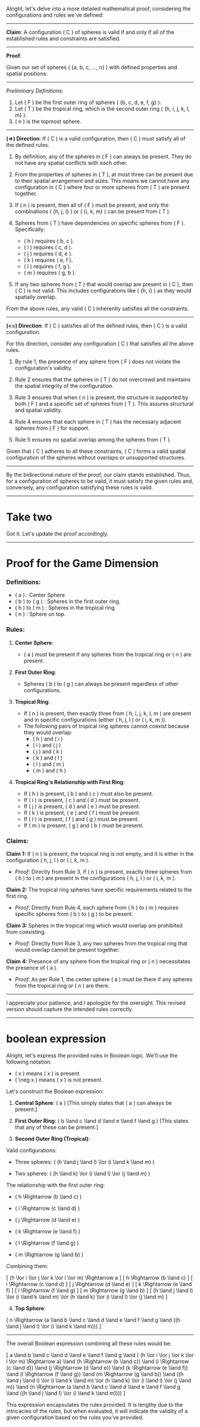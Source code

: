 Alright, let's delve into a more detailed mathematical proof, considering the configurations and rules we've defined:

---

**Claim**: A configuration \( C \) of spheres is valid if and only if all of the established rules and constraints are satisfied.

---

**Proof**:

Given our set of spheres \( \{a, b, c, ..., n\} \) with defined properties and spatial positions:

---

*Preliminary Definitions*:

1. Let \( F \) be the first outer ring of spheres \( \{b, c, d, e, f, g\} \).
2. Let \( T \) be the tropical ring, which is the second outer ring \( \{h, i, j, k, l, m\} \).
3. \( n \) is the topmost sphere.

---

**(=>) Direction**: If \( C \) is a valid configuration, then \( C \) must satisfy all of the defined rules.

1. By definition, any of the spheres in \( F \) can always be present. They do not have any spatial conflicts with each other.

2. From the properties of spheres in \( T \), at most three can be present due to their spatial arrangement and sizes. This means we cannot have any configuration in \( C \) where four or more spheres from \( T \) are present together.

3. If \( n \) is present, then all of \( F \) must be present, and only the combinations \( \{h, j, l\} \) or \( \{i, k, m\} \) can be present from \( T \).

4. Spheres from \( T \) have dependencies on specific spheres from \( F \). Specifically:
    - \( h \) requires \( b, c \).
    - \( i \) requires \( c, d \).
    - \( j \) requires \( d, e \).
    - \( k \) requires \( e, f \).
    - \( l \) requires \( f, g \).
    - \( m \) requires \( g, b \).

5. If any two spheres from \( T \) that would overlap are present in \( C \), then \( C \) is not valid. This includes configurations like \( \{h, i\} \) as they would spatially overlap.

From the above rules, any valid \( C \) inherently satisfies all the constraints.

---

**(<=) Direction**: If \( C \) satisfies all of the defined rules, then \( C \) is a valid configuration.

For this direction, consider any configuration \( C \) that satisfies all the above rules.

1. By rule 1, the presence of any sphere from \( F \) does not violate the configuration's validity.

2. Rule 2 ensures that the spheres in \( T \) do not overcrowd and maintains the spatial integrity of the configuration.

3. Rule 3 ensures that when \( n \) is present, the structure is supported by both \( F \) and a specific set of spheres from \( T \). This assures structural and spatial validity.

4. Rule 4 ensures that each sphere in \( T \) has the necessary adjacent spheres from \( F \) for support.

5. Rule 5 ensures no spatial overlap among the spheres from \( T \).

Given that \( C \) adheres to all these constraints, \( C \) forms a valid spatial configuration of the spheres without overlaps or unsupported structures.

---

By the bidirectional nature of the proof, our claim stands established. Thus, for a configuration of spheres to be valid, it must satisfy the given rules and, conversely, any configuration satisfying these rules is valid.


---
# Take two

Got it. Let's update the proof accordingly.

---

# Proof for the Game Dimension

### Definitions:

- \( a \) : Center Sphere
- \( b \) to \( g \) : Spheres in the first outer ring.
- \( h \) to \( m \) : Spheres in the tropical ring.
- \( n \) : Sphere on top.

### Rules:

1. **Center Sphere**:
   - \( a \) must be present if any spheres from the tropical ring or \( n \) are present.

2. **First Outer Ring**:
   - Spheres \( b \) to \( g \) can always be present regardless of other configurations.

3. **Tropical Ring**:
   - If \( n \) is present, then exactly three from \( h, i, j, k, l, m \) are present and in specific configurations (either \( h, j, l \) or \( i, k, m \)).
   - The following pairs of tropical ring spheres cannot coexist because they would overlap:
      - \( h \) and \( i \)
      - \( i \) and \( j \)
      - \( j \) and \( k \)
      - \( k \) and \( l \)
      - \( l \) and \( m \)
      - \( m \) and \( h \)

4. **Tropical Ring's Relationship with First Ring**:
   - If \( h \) is present, \( b \) and \( c \) must also be present.
   - If \( i \) is present, \( c \) and \( d \) must be present.
   - If \( j \) is present, \( d \) and \( e \) must be present.
   - If \( k \) is present, \( e \) and \( f \) must be present.
   - If \( l \) is present, \( f \) and \( g \) must be present.
   - If \( m \) is present, \( g \) and \( b \) must be present.

### Claims:

**Claim 1:** If \( n \) is present, the tropical ring is not empty, and it is either in the configuration \( h, j, l \) or \( i, k, m \).
- *Proof*: Directly from Rule 3, if \( n \) is present, exactly three spheres from \( h \) to \( m \) are present in the configurations \( h, j, l \) or \( i, k, m \).

**Claim 2:** The tropical ring spheres have specific requirements related to the first ring.
- *Proof*: Directly from Rule 4, each sphere from \( h \) to \( m \) requires specific spheres from \( b \) to \( g \) to be present.

**Claim 3:** Spheres in the tropical ring which would overlap are prohibited from coexisting.
- *Proof*: Directly from Rule 3, any two spheres from the tropical ring that would overlap cannot be present together.

**Claim 4:** Presence of any sphere from the tropical ring or \( n \) necessitates the presence of \( a \).
- *Proof*: As per Rule 1, the center sphere \( a \) must be there if any spheres from the tropical ring or \( n \) are there.

---

I appreciate your patience, and I apologize for the oversight. This revised version should capture the intended rules correctly.

---
# boolean expression

Alright, let's express the provided rules in Boolean logic. We'll use the following notation:

- \( x \) means \( x \) is present.
- \( \neg x \) means \( x \) is not present.

Let's construct the Boolean expression:

1. **Central Sphere**:
   \( a \) [This simply states that \( a \) can always be present.]

2. **First Outer Ring**:
   \( b \land c \land d \land e \land f \land g \) [This states that any of these can be present.]

3. **Second Outer Ring (Tropical)**:

Valid configurations:

- Three spheres: \( (h \land j \land l) \lor (i \land k \land m) \)

- Two spheres: \( (h \land k) \lor (i \land l) \lor (j \land m) \)

The relationship with the first outer ring:

- \( h \Rightarrow (b \land c) \)

- \( i \Rightarrow (c \land d) \)

- \( j \Rightarrow (d \land e) \)

- \( k \Rightarrow (e \land f) \)

- \( l \Rightarrow (f \land g) \)

- \( m \Rightarrow (g \land b) \)

Combining them:

\[ (h \lor i \lor j \lor k \lor l \lor m) \Rightarrow a \]
\[ h \Rightarrow (b \land c) \]
\[ i \Rightarrow (c \land d) \]
\[ j \Rightarrow (d \land e) \]
\[ k \Rightarrow (e \land f) \]
\[ l \Rightarrow (f \land g) \]
\[ m \Rightarrow (g \land b) \]
\[ (h \land j \land l) \lor (i \land k \land m) \lor (h \land k) \lor (i \land l) \lor (j \land m) \]

4. **Top Sphere**:

\[ n \Rightarrow (a \land b \land c \land d \land e \land f \land g \land ((h \land j \land l) \lor (i \land k \land m))) \]

---

The overall Boolean expression combining all these rules would be:

\[ a \land b \land c \land d \land e \land f \land g \land ( (h \lor i \lor j \lor k \lor l \lor m) \Rightarrow a) \land (h \Rightarrow (b \land c)) \land (i \Rightarrow (c \land d)) \land (j \Rightarrow (d \land e)) \land (k \Rightarrow (e \land f)) \land (l \Rightarrow (f \land g)) \land (m \Rightarrow (g \land b)) \land ((h \land j \land l) \lor (i \land k \land m) \lor (h \land k) \lor (i \land l) \lor (j \land m)) \land (n \Rightarrow (a \land b \land c \land d \land e \land f \land g \land ((h \land j \land l) \lor (i \land k \land m)))) \]

This expression encapsulates the rules provided. It is lengthy due to the intricacies of the rules, but when evaluated, it will indicate the validity of a given configuration based on the rules you've provided.

